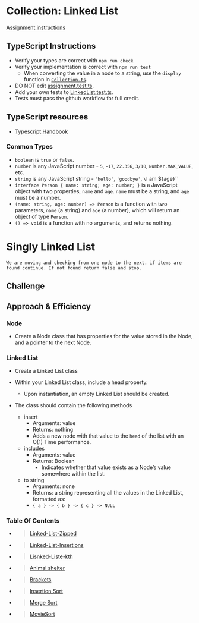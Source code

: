 # Collection: Linked List

[Assignment instructions](https://codefellows.github.io/common_curriculum/data_structures_and_algorithms/Code_401/class-05/LAB)

## TypeScript Instructions

- Verify your types are correct with `npm run check`
- Verify your implementation is correct with `npm run test`
  - When converting the value in a node to a string, use the `display` function in [`Collection.ts`](./src/Collection.ts).
- DO NOT edit [assignment.test.ts](./src/).
- Add your own tests to [LinkedList.test.ts](./src/LinkedList.test.ts).
- Tests must pass the github workflow for full credit.

## TypeScript resources

- [Typescript Handbook](https://www.typescriptlang.org/docs/handbook/intro.html)

### Common Types

- `boolean` is `true` or `false`.
- `number` is any JavaScript number - `5`, `-17`, `22.356`, `3/10`, `Number.MAX_VALUE`, etc.
- `string` is any JavaScript string - `'hello'`, `'goodbye'`, `\`I am ${age}\``
- `interface Person { name: string; age: number; }` is a JavaScript object with two properties, `name` and `age`. `name` must be a string, and `age` must be a number.
- `(name: string, age: number) => Person` is a function with two parameters, `name` (a string) and `age` (a number), which will return an object of type `Person`.
- `() => void` is a function with no arguments, and returns nothing.
  <!-- - `'hello'`' is the JavaScript string `'hello'` and no other string. -->
  <!-- - `'hello'|'goodbye'` is either the JavaScript string `'hello'` or the string `'goodbye'`, and no other strings. -->

# Singly Linked List

<!-- Short summary or background information -->

```
We are moving and checking from one node to the next. if items are found continue. If not found return false and stop.
```

## Challenge

<!-- Description of the challenge -->

## Approach & Efficiency

<!-- What approach did you take? Why? What is the Big O space/time for this approach? -->

### Node

- Create a Node class that has properties for the value stored in the Node, and a pointer to the next Node.

### Linked List

- Create a Linked List class

- Within your Linked List class, include a head property.
  - Upon instantiation, an empty Linked List should be created.
- The class should contain the following methods
  - insert
    - Arguments: value
    - Returns: nothing
    - Adds a new node with that value to the `head` of the list with an O(1) Time performance.
  - includes
    - Arguments: value
    - Returns: Boolean
      - Indicates whether that value exists as a Node’s value somewhere within the list.
  - to string
    - Arguments: none
    - Returns: a string representing all the values in the Linked List, formatted as:
    - `{ a } -> { b } -> { c } -> NULL`

### Table Of Contents

- > [Linked-List-Zipped](./401/Linked-list-zipped.md)
- > [Linked-List-Insertions](./401/Linked-List-Insertions.md)
- > [Lisnked-Liste-kth](./401/Linked-List-kth)
- > [Animal shelter](./401/stackShelter.md)
- > [Brackets](./401/stack-queue-brackets.md)
- > [Insertion Sort](./401/codeChallenge26.md)
- > [Merge Sort](./401/MergeSort.md)
- > [MovieSort](./401/movies.md)
